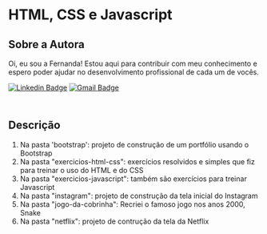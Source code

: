 # HTML, CSS e Javascript

## Sobre a Autora
Oi, eu sou a Fernanda! Estou aqui para contribuir com meu conhecimento e espero poder ajudar no desenvolvimento profissional de cada um de vocês.

[![Linkedin Badge](https://img.shields.io/badge/-Fernanda_Maki_Hirose-blue?style=flat-square&logo=Linkedin&logoColor=white&link=https://www.linkedin.com/in/fernanda-maki-hirose-801117208/)](https://www.linkedin.com/in/fernanda-maki-hirose-801117208/)  [![Gmail Badge](https://img.shields.io/badge/-femahi2020@gmail.com-c14438?style=flat-square&logo=Gmail&logoColor=white&link=mailto:femahi2020@gmail.com)](mailto:femahi2020@gmail.com)


## <br />Descrição
1. Na pasta 'bootstrap': projeto de construção de um portfólio usando o Bootstrap
2. Na pasta "exercicios-html-css": exercícios resolvidos e simples que fiz para treinar o uso do HTML e do CSS
3. Na pasta "exercicios-javascript": também são exercícios para treinar Javascript
4. Na pasta "instagram": projeto de construção da tela inicial do Instagram 
5. Na pasta "jogo-da-cobrinha": Recriei o famoso jogo nos anos 2000, Snake
6. Na pasta "netflix": projeto de contrução da tela da Netflix 


